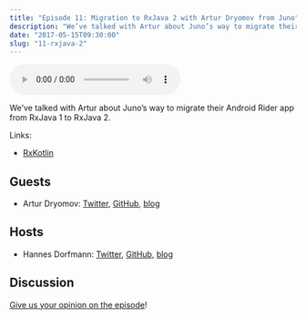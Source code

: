 ```yaml
---
title: "Episode 11: Migration to RxJava 2 with Artur Dryomov from Juno"
description: "We’ve talked with Artur about Juno’s way to migrate their Android Rider app from RxJava 1 to RxJava 2."
date: "2017-05-15T09:30:00"
slug: "11-rxjava-2"
---
```

<audio controls preload="metadata">
  <source src="https://thecontext.io/episodes/11.mp3" type="audio/mpeg">
</audio>

We’ve talked with Artur about Juno’s way to migrate their Android Rider app from RxJava 1 to RxJava 2.

Links:

* [RxKotlin](https://github.com/ReactiveX/RxKotlin)

## Guests

* Artur Dryomov: [Twitter](https://twitter.com/arturdryomov), [GitHub](https://github.com/ming13), [blog](https://arturdryomov.online)

## Hosts

* Hannes Dorfmann: [Twitter](https://twitter.com/sockeqwe), [GitHub](https://github.com/sockeqwe), [blog](http://hannesdorfmann.com)

## Discussion

[Give us your opinion on the episode](https://thecontext.io/episodes/11/discussion)!
